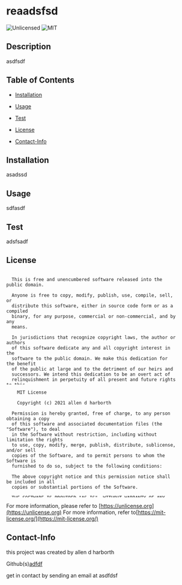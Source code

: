# reaadsfsd
<img src="https://img.shields.io/badge/license-Unlicensed-blue" alt="Unlicensed">
<img src="https://img.shields.io/badge/license-MIT-blue" alt="MIT">

## Description
asdfsdf  
## Table of Contents
* [Installation](#installation)
 * [Usage](#usage)
* [Test](#test)
* [License](#license)

* [Contact-Info](#contact-info)
## Installation  
asadssd  
## Usage  
sdfasdf 
## Test
adsfsadf
## License

  <div style="height:300px; width:90%; overflow:auto;">

      This is free and unencumbered software released into the public domain.
    
      Anyone is free to copy, modify, publish, use, compile, sell, or
      distribute this software, either in source code form or as a compiled
      binary, for any purpose, commercial or non-commercial, and by any
      means.
      
      In jurisdictions that recognize copyright laws, the author or authors
      of this software dedicate any and all copyright interest in the
      software to the public domain. We make this dedication for the benefit
      of the public at large and to the detriment of our heirs and
      successors. We intend this dedication to be an overt act of
      relinquishment in perpetuity of all present and future rights to this
      software under copyright law.
      
      THE SOFTWARE IS PROVIDED "AS IS", WITHOUT WARRANTY OF ANY KIND,
      EXPRESS OR IMPLIED, INCLUDING BUT NOT LIMITED TO THE WARRANTIES OF
      MERCHANTABILITY, FITNESS FOR A PARTICULAR PURPOSE AND NONINFRINGEMENT.
      IN NO EVENT SHALL THE AUTHORS BE LIABLE FOR ANY CLAIM, DAMAGES OR
      OTHER LIABILITY, WHETHER IN AN ACTION OF CONTRACT, TORT OR OTHERWISE,
      ARISING FROM, OUT OF OR IN CONNECTION WITH THE SOFTWARE OR THE USE OR
      OTHER DEALINGS IN THE SOFTWARE.
  </div>
        
  <div style="height:300px; width:90%; overflow:auto;">

        MIT License
    
        Copyright (c) 2021 allen d harborth
    
      Permission is hereby granted, free of charge, to any person obtaining a copy
      of this software and associated documentation files (the "Software"), to deal
      in the Software without restriction, including without limitation the rights
      to use, copy, modify, merge, publish, distribute, sublicense, and/or sell
      copies of the Software, and to permit persons to whom the Software is
      furnished to do so, subject to the following conditions: 
    
      The above copyright notice and this permission notice shall be included in all
      copies or substantial portions of the Software.
    
      THE SOFTWARE IS PROVIDED "AS IS", WITHOUT WARRANTY OF ANY KIND, EXPRESS OR
      IMPLIED, INCLUDING BUT NOT LIMITED TO THE WARRANTIES OF MERCHANTABILITY,
      FITNESS FOR A PARTICULAR PURPOSE AND NONINFRINGEMENT. IN NO EVENT SHALL THE
      AUTHORS OR COPYRIGHT HOLDERS BE LIABLE FOR ANY CLAIM, DAMAGES OR OTHER
      LIABILITY, WHETHER IN AN ACTION OF CONTRACT, TORT OR OTHERWISE, ARISING FROM,
      OUT OF OR IN CONNECTION WITH THE SOFTWARE OR THE USE OR OTHER DEALINGS IN THE
      SOFTWARE.
  </div>
        
For more information, please refer to [https://unlicense.org](https://unlicense.org)
For more information, refer to[https://mit-license.org/](https://mit-license.org/)


## Contact-Info
this project was created by allen d harborth

Github(s)[adfdf](https://github.com/adfdf)

get in contact by sending an email at asdfdsf
